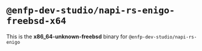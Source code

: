# `@enfp-dev-studio/napi-rs-enigo-freebsd-x64`

This is the **x86_64-unknown-freebsd** binary for `@enfp-dev-studio/napi-rs-enigo`
